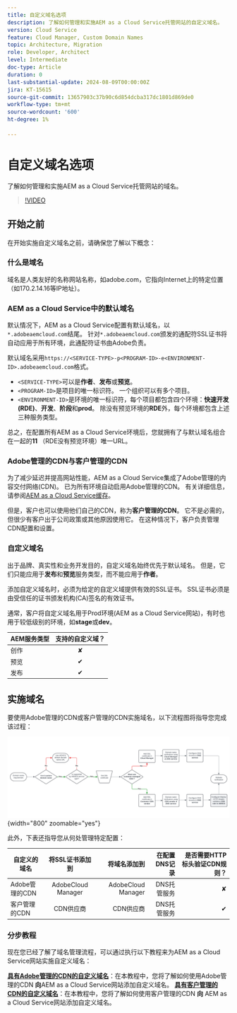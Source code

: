 ```yaml
---
title: 自定义域名选项
description: 了解如何管理和实施AEM as a Cloud Service托管网站的自定义域名。
version: Cloud Service
feature: Cloud Manager, Custom Domain Names
topic: Architecture, Migration
role: Developer, Architect
level: Intermediate
doc-type: Article
duration: 0
last-substantial-update: 2024-08-09T00:00:00Z
jira: KT-15615
source-git-commit: 13657903c37b90c6d854dcba317dc1801d869de0
workflow-type: tm+mt
source-wordcount: '600'
ht-degree: 1%

---
```



# 自定义域名选项

了解如何管理和实施AEM as a Cloud Service托管网站的域名。

>[!VIDEO](https://video.tv.adobe.com/v/3432632?quality=12&learn=on)

## 开始之前

在开始实施自定义域名之前，请确保您了解以下概念：

### 什么是域名

域名是人类友好的名称网站名称，如adobe.com，它指向Internet上的特定位置（如170.2.14.16等IP地址）。

### AEM as a Cloud Service中的默认域名

默认情况下，AEM as a Cloud Service配置有默认域名，以`*.adobeaemcloud.com`结尾。 针对`*.adobeaemcloud.com`颁发的通配符SSL证书将自动应用于所有环境，此通配符证书由Adobe负责。

默认域名采用`https://<SERVICE-TYPE>-p<PROGRAM-ID>-e<ENVIRONMENT-ID>.adobeaemcloud.com`格式。

- `<SERVICE-TYPE>`可以是&#x200B;**作者**、**发布**&#x200B;或&#x200B;**预览**。
- `<PROGRAM-ID>`是项目的唯一标识符。 一个组织可以有多个项目。
- `<ENVIRONMENT-ID>`是环境的唯一标识符，每个项目都包含四个环境：**快速开发(RDE)**、**开发**、**阶段**&#x200B;和&#x200B;**prod**。 除没有预览环境的&#x200B;**RDE**&#x200B;外，每个环境都包含上述三种服务类型。

总之，在配置所有AEM as a Cloud Service环境后，您就拥有了与默认域名组合在一起的&#x200B;**11** （RDE没有预览环境）唯一URL。

### Adobe管理的CDN与客户管理的CDN

为了减少延迟并提高网站性能，AEM as a Cloud Service集成了Adobe管理的内容交付网络(CDN)。 已为所有环境自动启用Adobe管理的CDN。 有关详细信息，请参阅[AEM as a Cloud Service缓存](../caching/overview.md)。

但是，客户也可以使用他们自己的CDN，称为&#x200B;**客户管理的CDN**。 它不是必需的，但很少有客户出于公司政策或其他原因使用它。 在这种情况下，客户负责管理CDN配置和设置。

### 自定义域名

出于品牌、真实性和业务开发目的，自定义域名始终优先于默认域名。 但是，它们只能应用于&#x200B;**发布**&#x200B;和&#x200B;**预览**&#x200B;服务类型，而不能应用于&#x200B;**作者**。

添加自定义域名时，必须为给定的自定义域提供有效的SSL证书。 SSL证书必须是由受信任的证书颁发机构(CA)签名的有效证书。

通常，客户将自定义域名用于Prod环境(AEM as a Cloud Service网站)，有时也用于较低级别的环境，如&#x200B;**stage**&#x200B;或&#x200B;**dev**。

| AEM服务类型 | 支持的自定义域？ |
|---------------------|:-----------------------:|
| 创作 | ✘ |
| 预览 | ✔ |
| 发布 | ✔ |

## 实施域名

要使用Adobe管理的CDN或客户管理的CDN实施域名，以下流程图将指导您完成该过程：

![域名管理流程图](./assets/domain-name-management-flowchart.png){width="800" zoomable="yes"}

此外，下表还指导您从何处管理特定配置：

| 自定义的域名 | 将SSL证书添加到 | 将域名添加到 | 在配置DNS记录 | 是否需要HTTP标头验证CDN规则？ |
|---------------------|:-----------------------:|-----------------------:|-----------------------:|-----------------------:|
| Adobe管理的CDN | AdobeCloud Manager | AdobeCloud Manager | DNS托管服务 | ✘ |
| 客户管理的CDN | CDN供应商 | CDN供应商 | DNS托管服务 | ✔ |

### 分步教程

现在您已经了解了域名管理流程，可以通过执行以下教程来为AEM as a Cloud Service网站实施自定义域名：

**[具有Adobe管理的CDN的自定义域名](./custom-domain-name-with-adobe-managed-cdn.md)**：在本教程中，您将了解如何使用Adobe管理的CDN **向**AEM as a Cloud Service网站添加自定义域名。
**[具有客户管理的CDN的自定义域名](./custom-domain-names-with-customer-managed-cdn.md)**：在本教程中，您将了解如何使用客户管理的CDN **向** AEM as a Cloud Service网站添加自定义域名。

